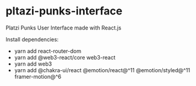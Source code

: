 # pltazi-punks-interface

Platzi Punks User Interface made with React.js

Install dependencies:

- yarn add react-router-dom
- yarn add @web3-react/core web3-react
- yarn add web3
- yarn add @chakra-ui/react @emotion/react@^11 @emotion/styled@^11 framer-motion@^6
